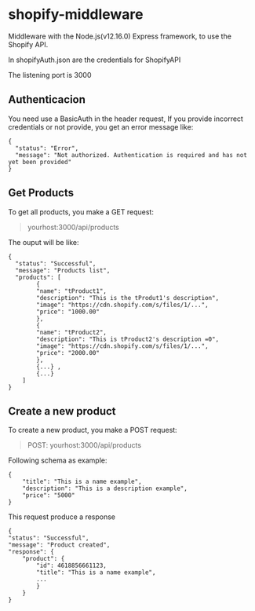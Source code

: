 # shopify-middleware

Middleware with the Node.js(v12.16.0) Express framework, to use the Shopify API.


In shopifyAuth.json are the credentials for ShopifyAPI

The listening port is 3000

## Authenticacion
You need use a BasicAuth in the header request, If you provide incorrect credentials or not provide, you get an error message like:

    {
      "status": "Error",
      "message": "Not authorized. Authentication is required and has not yet been provided"
    }

## Get Products
To get all products, you make a GET request:
>yourhost:3000/api/products

The ouput will be like:

    {
      "status": "Successful",
      "message": "Products list",
      "products": [
            {
            "name": "tProduct1",
            "description": "This is the tProdut1's description",
            "image": "https://cdn.shopify.com/s/files/1/...",
            "price": "1000.00"
            },
            {
            "name": "tProduct2",
            "description": "This is tProduct2's description =0",
            "image": "https://cdn.shopify.com/s/files/1/...",
            "price": "2000.00"
            },
            {...} ,
            {...}
        ]
    }


## Create a new product
To create a new product, you make a POST request:
>POST: yourhost:3000/api/products

Following schema as example: 

    {
        "title": "This is a name example",
        "description": "This is a description example",
        "price": "5000"
    }


This request produce a response

    {
    "status": "Successful",
    "message": "Product created",
    "response": {
        "product": {
            "id": 4618856661123,
            "title": "This is a name example",
            ...
            }
        }
    }
